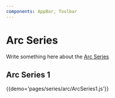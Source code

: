 ```yaml
---
components: AppBar, Toolbar
---
```


# Arc Series

Write something here about the [Arc  Series](https://material.io/guidelines/layout/structure.html#structure-app-bar)

## Arc Series 1

{{demo='pages/series/arc/ArcSeries1.js'}}
